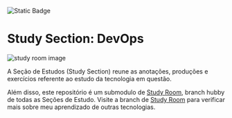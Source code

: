 ![Static Badge](https://img.shields.io/badge/status-on%20going-purple)

# Study Section: DevOps
![study room image](https://img.freepik.com/free-photo/book-composition-with-open-book_23-2147690555.jpg)

A Seção de Estudos (Study Section) reune as anotações, produções e exercícios referente ao estudo da tecnologia em questão.

Além disso, este repositório é um submodulo de [Study Room](https://github.com/RonanBenitis/studyRoom/tree/main), branch hubby de todas as Seções de Estudo. Visite a branch de [Study Room](https://github.com/RonanBenitis/studyRoom/tree/main) para verificar mais sobre meu aprendizado de outras tecnologias.
